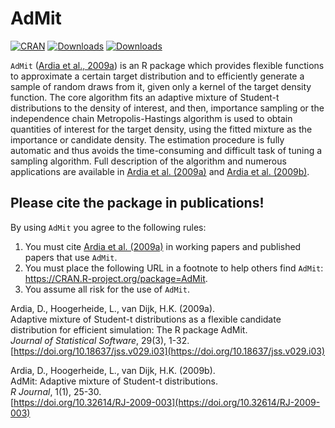 # AdMit
[![CRAN](http://www.r-pkg.org/badges/version/AdMit)](https://cran.r-project.org/package=AdMit) 
[![Downloads](http://cranlogs.r-pkg.org/badges/AdMit?color=brightgreen)](http://www.r-pkg.org/pkg/AdMit)
[![Downloads](http://cranlogs.r-pkg.org/badges/grand-total/AdMit?color=brightgreen)](http://www.r-pkg.org/pkg/AdMit)

`AdMit` ([Ardia et al., 2009a](https://doi.org/10.18637/jss.v029.i03)) is an R package which provides 
flexible functions to approximate a certain target distribution and to efficiently generate a sample of 
random draws from it, given only a kernel of the target density function. The core 
algorithm fits an adaptive mixture of Student-t distributions to the density of interest, and then, 
importance sampling or the independence chain Metropolis-Hastings algorithm is used to obtain 
quantities of interest for the target density, using the fitted mixture as the importance or 
candidate density. The estimation procedure is fully automatic and thus avoids the 
time-consuming and difficult task of tuning a sampling algorithm.
Full description of the algorithm and numerous applications are available in [Ardia et al. (2009a)](https://doi.org/10.18637/jss.v029.i03) and [Ardia et al. (2009b)](https://doi.org/10.32614/RJ-2009-003).

## Please cite the package in publications!

By using `AdMit` you agree to the following rules: 

1) You must cite [Ardia et al. (2009a)](https://doi.org/10.18637/jss.v029.i03) in working papers and published papers that use `AdMit`.
2) You must place the following URL in a footnote to help others find `AdMit`: https://CRAN.R-project.org/package=AdMit. 
3) You assume all risk for the use of `AdMit`.

Ardia, D., Hoogerheide, L., van Dijk, H.K. (2009a).    
Adaptive mixture of Student-t distributions as a flexible candidate 
distribution for efficient simulation: The R package AdMit.    
_Journal of Statistical Software_, 29(3), 1-32.     
[https://doi.org/10.18637/jss.v029.i03](https://doi.org/10.18637/jss.v029.i03)  

Ardia, D., Hoogerheide, L., van Dijk, H.K. (2009b).    
AdMit: Adaptive mixture of Student-t distributions.   
_R Journal_, 1(1), 25-30.     
[https://doi.org/10.32614/RJ-2009-003](https://doi.org/10.32614/RJ-2009-003)  
